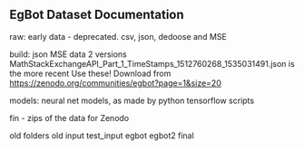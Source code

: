 
## EgBot Dataset Documentation

raw: early data - deprecated. csv, json, dedoose and MSE

build: json MSE data
2 versions
MathStackExchangeAPI_Part_1_TimeStamps_1512760268_1535031491.json is the more recent
Use these!
Download from https://zenodo.org/communities/egbot?page=1&size=20

models: neural net models, as made by python tensorflow scripts

fin - zips of the data for Zenodo

old folders
old
input
test_input
egbot
egbot2
final


